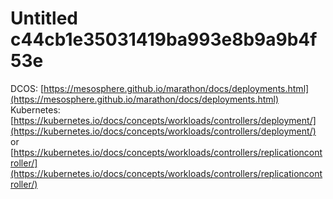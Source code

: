 # Untitled c44cb1e35031419ba993e8b9a9b4f53e

DCOS: [https://mesosphere.github.io/marathon/docs/deployments.html](https://mesosphere.github.io/marathon/docs/deployments.html) Kubernetes: [https://kubernetes.io/docs/concepts/workloads/controllers/deployment/](https://kubernetes.io/docs/concepts/workloads/controllers/deployment/) or [https://kubernetes.io/docs/concepts/workloads/controllers/replicationcontroller/](https://kubernetes.io/docs/concepts/workloads/controllers/replicationcontroller/)

